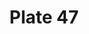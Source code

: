 ---
pid: '47'
an: '6'
title: Plate 47
rev_year: 
_date: 3 Julliet 1798
caption: Voile à l'Iphigenie, mantelet blanc. sac à devise. Champs-Élysée
translation: Iphigenia veil, white mantle, money bag – Champs-Élysées
student: Sarah Bigler
keywords: "[ sac à devise ]"
permalink: /plates/47
layout: plate-page
---